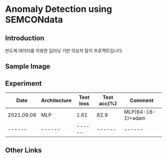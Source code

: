 # Anomaly Detection using SEMCONdata

## Introduction
반도체 데이터를 이용한 딥러닝 기반 이상치 탐지 프로젝트입니다.
## Sample Image

## Experiment


|Date|Architecture|Test loss|Test acc(%)|Comment|    
|------|------|------|------|------|
|2021.09.09|MLP|1.61|82.9|MLP(64-16-1)+adam|
|------|------|------|------|------|

## Other Links
